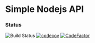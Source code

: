 # Simple Nodejs API

### Status
![Build Status](https://travis-ci.com/dpakach/clearn.svg?token=1nC3Wv3x9Y3F7sPViNL2&branch=master) [![codecov](https://codecov.io/gh/dpakach/clearn/branch/master/graph/badge.svg?token=rCB5lJ9xXo)](https://codecov.io/gh/dpakach/clearn) [![CodeFactor](https://www.codefactor.io/repository/github/dpakach/clearn/badge?s=eb5fcd8a326af0a960d70747edd288a67dec45b2)](https://www.codefactor.io/repository/github/dpakach/clearn)
